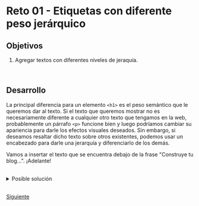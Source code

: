 # Reto 01 - Etiquetas con diferente peso jerárquico

## Objetivos
1. Agregar textos con diferentes niveles de jeraquía.

<br/>

## Desarrollo

La principal diferencia para un elemento `<h1>` es el peso semántico que le queremos dar al texto. Si
el texto que queremos mostrar no es necesariamente diferente a cualquier otro
texto que tengamos en la web, probablemente un párrafo `<p>` funcione bien y luego
podríamos cambiar su apariencia para darle los efectos visuales deseados. Sin
embargo, si deseamos resaltar dicho texto sobre otros existentes, podemos usar
un encabezado para darle una jerarquía y diferenciarlo de los demás.

Vamos a insertar el texto que se encuentra debajo de la frase "Construye tu blog...". ¡Adelante!

<br/>

<details><summary>Posible solución</summary>

Insertemos los elementos de la página de Matcha que imitaremos en nuestro proceso de aprender a elaborar una página web moderna.

```html
  <head>
    <!-- Aquí va información importante pero no visible dentro del navegador -->
    <title>Matcha</title>
  </head>
  <body>
    <h1>Construye tu Blog. Construye tu negocio.</h1>
    <p>Instantly publish articles, drive more traffic, grow your email list, and see your blog's
      impact on sales</p>
  </body>
```

</details>

<br/>

[Siguiente](../reto-02/README.md)